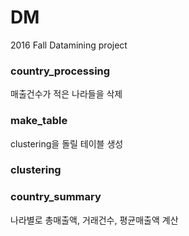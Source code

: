 # DM
2016 Fall Datamining project

### country_processing 
매출건수가 적은 나라들을 삭제


### make_table
clustering을 돌릴 테이블 생성


### clustering


### country_summary
나라별로 총매출액, 거래건수, 평균매출액 계산
